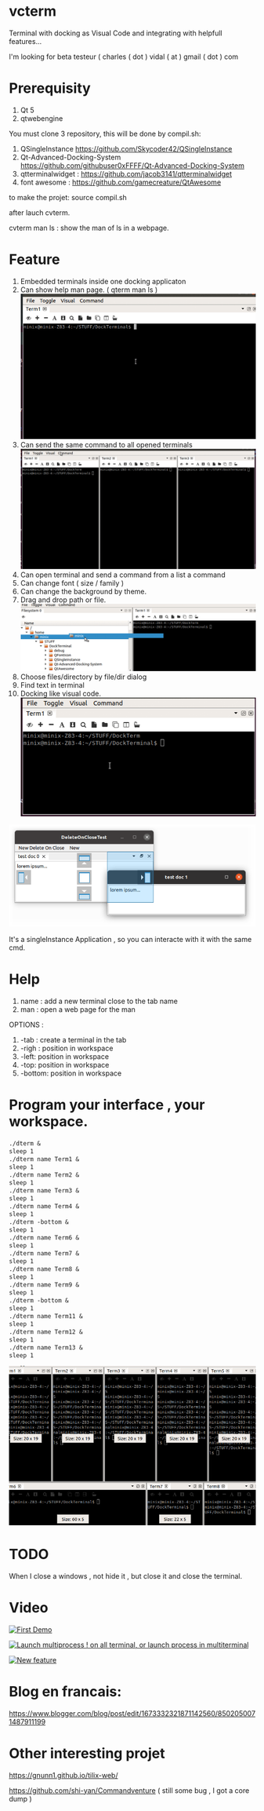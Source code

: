 # vcterm
Terminal with docking as Visual Code and integrating with helpfull features...

I'm looking for beta testeur ( charles ( dot ) vidal ( at ) gmail ( dot ) com

# Prerequisity

1. Qt 5
2. qtwebengine


You must clone 3 repository, this will be done by compil.sh:

1. QSingleInstance  https://github.com/Skycoder42/QSingleInstance 
2. Qt-Advanced-Docking-System     https://github.com/githubuser0xFFFF/Qt-Advanced-Docking-System
3. qtterminalwidget  : https://github.com/jacob3141/qtterminalwidget
4. font awesome : https://github.com/gamecreature/QtAwesome

to make the projet: 
source compil.sh

after lauch cvterm. 

cvterm man ls : show the man of ls in a webpage.

# Feature
1. Embedded terminals inside one docking applicaton
2. Can show help man page. ( qterm man ls )   ![](https://github.com/zebulon75018/vcterm/blob/main/screenshots/man2.gif)
5. Can send the same command to all opened terminals ![](https://github.com/zebulon75018/vcterm/blob/main/screenshots/sendall.gif)
6. Can open terminal and send a command from a list a command
7. Can change font ( size / family ) 
8. Can  change the background by theme.
9. Drag and drop path or file.   ![](https://github.com/zebulon75018/vcterm/blob/main/screenshots/Peek%202022-03-28%2000-46.gif)
10. Choose files/directory by file/dir dialog  
11. Find text in terminal 
12. Docking like visual code.
![](https://github.com/zebulon75018/vcterm/blob/main/screenshots/Peek%202022-03-28%2023-50.gif)

![From githubuser0xFFFF](https://github.com/githubuser0xFFFF/Qt-Advanced-Docking-System/blob/master/doc/cfg_flag_FloatingContainerForceNativeTitleBar_true.png)

It's a singleInstance Application , so you can interacte with it with the same cmd.
# Help     
1. name : add a new terminal close to the tab name 
2. man : open a web page for the man 
 
 OPTIONS :

1. -tab : create a terminal in the tab 
2. -righ : position in workspace 
3. -left: position in workspace 
4. -top: position in workspace 
5. -bottom: position in workspace 

# Program your interface , your workspace.
```
./dterm &
sleep 1 
./dterm name Term1 &
sleep 1
./dterm name Term2 &
sleep 1
./dterm name Term3 &
sleep 1
./dterm name Term4 &
sleep 1
./dterm -bottom &
sleep 1
./dterm name Term6 &
sleep 1
./dterm name Term7 &
sleep 1
./dterm name Term8 &
sleep 1
./dterm name Term9 &
sleep 1
./dterm -bottom &
sleep 1
./dterm name Term11 &
sleep 1
./dterm name Term12 &
sleep 1
./dterm name Term13 &
sleep 1
```



![](https://github.com/zebulon75018/vcterm/blob/main/screenshots/envsheel.gif)

# TODO

When I close a windows , not hide it , but close it and close the terminal.

# Video

[![First Demo ](https://img.youtube.com/vi/JBAkvO5jjtQ/0.jpg)](https://youtu.be/JBAkvO5jjtQ)


[![Launch multiprocess ! on all terminal, or launch process in multiterminal ](https://img.youtube.com/vi/pg7EwaA3SE0/0.jpg)](https://youtu.be/pg7EwaA3SE0)

[![New feature ](https://img.youtube.com/vi/YRqGp4bD3Sw/0.jpg)](https://youtu.be/YRqGp4bD3Sw)


# Blog en francais:

https://www.blogger.com/blog/post/edit/1673332321871142560/8502050071487911199

# Other interesting projet

https://gnunn1.github.io/tilix-web/

https://github.com/shi-yan/Commandventure ( still some bug , I got a core dump )


